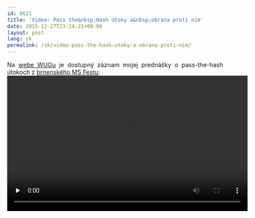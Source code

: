 ```yaml
---
id: 6621
title: 'Video: Pass the&nbsp;Hash útoky a&nbsp;obrana proti nim'
date: 2015-12-27T23:24:21+00:00
layout: post
lang: sk
permalink: /sk/video-pass-the-hash-utoky-a-obrana-proti-nim/
---
```

<p style="text-align: justify;">
  Na&nbsp;<a href="http://wug.cz/zaznamy/290-MS-Fest-2015-Brno-Pass-the-Hash-utoky-a-obrana-proti-nim">webe WUGu</a> je&nbsp;dostupný záznam mojej prednášky o&nbsp;pass-the-hash útokoch z&nbsp;<a href="http://www.ms-fest.cz/brno">brnenského MS Festu</a>:<br /> <video preload="none" controls="controls" width="561" height="316px"><source src="http://download.wug.cz/videos/ms-fest/ms-fest-2015/MS-Fest-2015-Brno_Pass-the-Hash-utoky-a-obrana-proti-nim/MS-Fest-2015-Brno_Pass-the-Hash-utoky-a-obrana-proti-nim_720p.mp4" type="video/mp4" label="720p" /><source src="http://download.wug.cz/videos/ms-fest/ms-fest-2015/MS-Fest-2015-Brno_Pass-the-Hash-utoky-a-obrana-proti-nim/MS-Fest-2015-Brno_Pass-the-Hash-utoky-a-obrana-proti-nim_LQ.mp4" type="video/mp4" label="LQ" />Your browser does not support the&nbsp;video tag.</video>
</p>